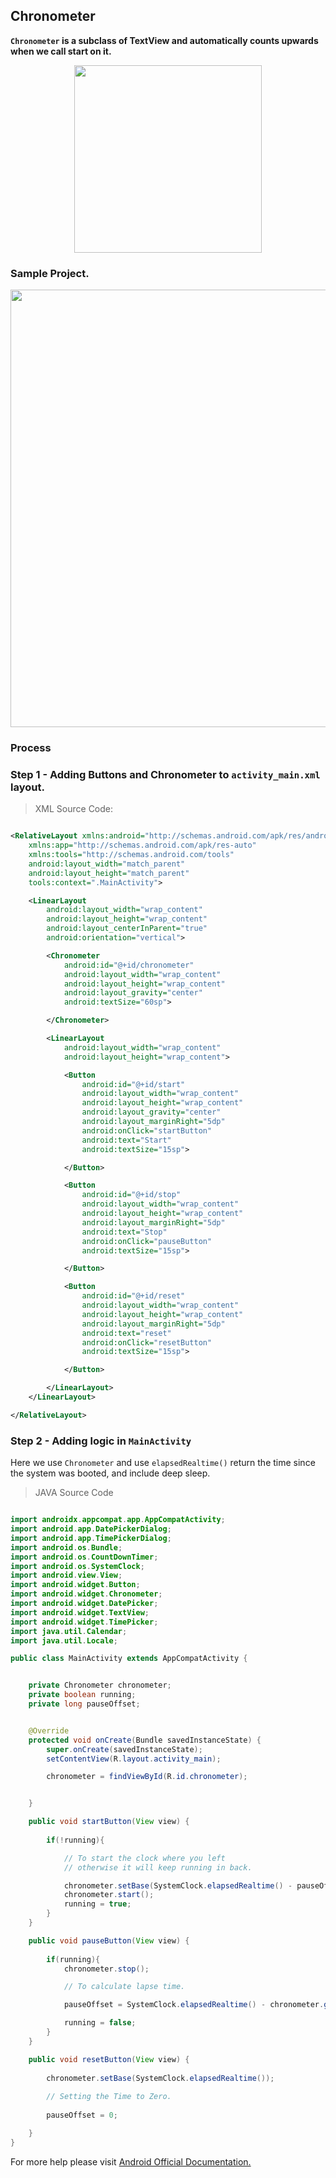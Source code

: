 ## Chronometer

**`Chronometer` is a subclass of TextView and automatically counts upwards when we call start on it.**

<p align="center"><img src="https://user-images.githubusercontent.com/90956475/141828935-8fd755e6-9661-4181-a8c3-3a37580092e4.png" height="300"></p>

### Sample Project.

<p align="center"><img src="https://user-images.githubusercontent.com/90956475/141828154-ea1b3603-0373-4cd6-b97d-1aa261f4587d.GIF" height="700"></p>

### Process

### Step 1 - Adding Buttons and Chronometer to `activity_main.xml` layout.

> XML Source Code:

```XML

<RelativeLayout xmlns:android="http://schemas.android.com/apk/res/android"
    xmlns:app="http://schemas.android.com/apk/res-auto"
    xmlns:tools="http://schemas.android.com/tools"
    android:layout_width="match_parent"
    android:layout_height="match_parent"
    tools:context=".MainActivity">

    <LinearLayout
        android:layout_width="wrap_content"
        android:layout_height="wrap_content"
        android:layout_centerInParent="true"
        android:orientation="vertical">

        <Chronometer
            android:id="@+id/chronometer"
            android:layout_width="wrap_content"
            android:layout_height="wrap_content"
            android:layout_gravity="center"
            android:textSize="60sp">

        </Chronometer>

        <LinearLayout
            android:layout_width="wrap_content"
            android:layout_height="wrap_content">

            <Button
                android:id="@+id/start"
                android:layout_width="wrap_content"
                android:layout_height="wrap_content"
                android:layout_gravity="center"
                android:layout_marginRight="5dp"
                android:onClick="startButton"
                android:text="Start"
                android:textSize="15sp">

            </Button>

            <Button
                android:id="@+id/stop"
                android:layout_width="wrap_content"
                android:layout_height="wrap_content"
                android:layout_marginRight="5dp"
                android:text="Stop"
                android:onClick="pauseButton"
                android:textSize="15sp">

            </Button>

            <Button
                android:id="@+id/reset"
                android:layout_width="wrap_content"
                android:layout_height="wrap_content"
                android:layout_marginRight="5dp"
                android:text="reset"
                android:onClick="resetButton"
                android:textSize="15sp">

            </Button>

        </LinearLayout>
    </LinearLayout>

</RelativeLayout>

```

### Step 2 - Adding logic in `MainActivity`

Here we use `Chronometer` and use `elapsedRealtime()` return the time since the system was booted, and include deep sleep.

> JAVA Source Code

```JAVA

import androidx.appcompat.app.AppCompatActivity;
import android.app.DatePickerDialog;
import android.app.TimePickerDialog;
import android.os.Bundle;
import android.os.CountDownTimer;
import android.os.SystemClock;
import android.view.View;
import android.widget.Button;
import android.widget.Chronometer;
import android.widget.DatePicker;
import android.widget.TextView;
import android.widget.TimePicker;
import java.util.Calendar;
import java.util.Locale;

public class MainActivity extends AppCompatActivity {


    private Chronometer chronometer;
    private boolean running;
    private long pauseOffset;


    @Override
    protected void onCreate(Bundle savedInstanceState) {
        super.onCreate(savedInstanceState);
        setContentView(R.layout.activity_main);

        chronometer = findViewById(R.id.chronometer);


    }

    public void startButton(View view) {
    
        if(!running){

            // To start the clock where you left
            // otherwise it will keep running in back.

            chronometer.setBase(SystemClock.elapsedRealtime() - pauseOffset);
            chronometer.start();
            running = true;
        }
    }

    public void pauseButton(View view) {
    
        if(running){
            chronometer.stop();

            // To calculate lapse time.

            pauseOffset = SystemClock.elapsedRealtime() - chronometer.getBase();

            running = false;
        }
    }

    public void resetButton(View view) {
    
        chronometer.setBase(SystemClock.elapsedRealtime());
        
        // Setting the Time to Zero.
        
        pauseOffset = 0;

    }
}

```

For more help please visit [Android Official Documentation.](https://developer.android.com/reference/android/widget/Chronometer)
